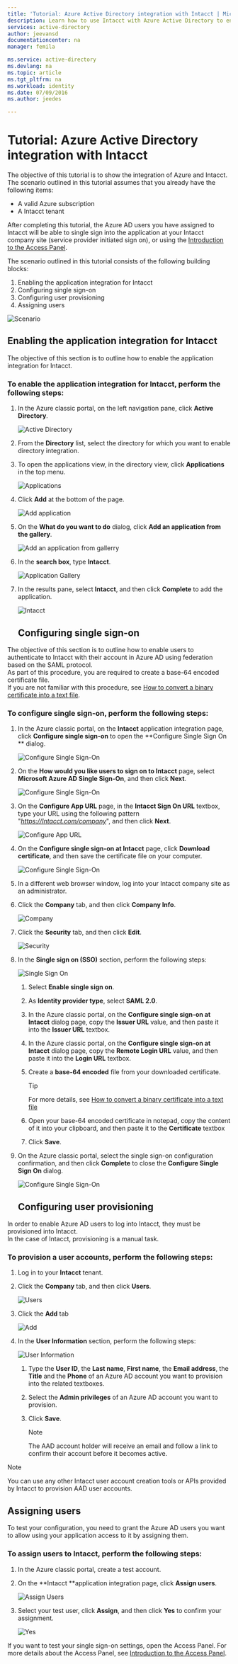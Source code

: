 ```yaml
---
title: 'Tutorial: Azure Active Directory integration with Intacct | Microsoft Azure'
description: Learn how to use Intacct with Azure Active Directory to enable single sign-on, automated provisioning, and more!
services: active-directory
author: jeevansd
documentationcenter: na
manager: femila

ms.service: active-directory
ms.devlang: na
ms.topic: article
ms.tgt_pltfrm: na
ms.workload: identity
ms.date: 07/09/2016
ms.author: jeedes

---
```

# Tutorial: Azure Active Directory integration with Intacct
The objective of this tutorial is to show the integration of Azure and Intacct.  
The scenario outlined in this tutorial assumes that you already have the following items:

* A valid Azure subscription
* A Intacct tenant

After completing this tutorial, the Azure AD users you have assigned to Intacct will be able to single sign into the application at your Intacct company site (service provider initiated sign on), or using the [Introduction to the Access Panel](active-directory-saas-access-panel-introduction.md).

The scenario outlined in this tutorial consists of the following building blocks:

1. Enabling the application integration for Intacct
2. Configuring single sign-on
3. Configuring user provisioning
4. Assigning users

![Scenario](./media/active-directory-saas-intacct-tutorial/IC790030.png "Scenario")

## Enabling the application integration for Intacct
The objective of this section is to outline how to enable the application integration for Intacct.

### To enable the application integration for Intacct, perform the following steps:
1. In the Azure classic portal, on the left navigation pane, click **Active Directory**.
   
   ![Active Directory](./media/active-directory-saas-intacct-tutorial/IC700993.png "Active Directory")
2. From the **Directory** list, select the directory for which you want to enable directory integration.
3. To open the applications view, in the directory view, click **Applications** in the top menu.
   
   ![Applications](./media/active-directory-saas-intacct-tutorial/IC700994.png "Applications")
4. Click **Add** at the bottom of the page.
   
   ![Add application](./media/active-directory-saas-intacct-tutorial/IC749321.png "Add application")
5. On the **What do you want to do** dialog, click **Add an application from the gallery**.
   
   ![Add an application from gallerry](./media/active-directory-saas-intacct-tutorial/IC749322.png "Add an application from gallerry")
6. In the **search box**, type **Intacct**.
   
   ![Application Gallery](./media/active-directory-saas-intacct-tutorial/IC790031.png "Application Gallery")
7. In the results pane, select **Intacct**, and then click **Complete** to add the application.
   
   ![Intacct](./media/active-directory-saas-intacct-tutorial/IC790032.png "Intacct")
   
   ## Configuring single sign-on

The objective of this section is to outline how to enable users to authenticate to Intacct with their account in Azure AD using federation based on the SAML protocol.  
As part of this procedure, you are required to create a base-64 encoded certificate file.  
If you are not familiar with this procedure, see [How to convert a binary certificate into a text file](http://youtu.be/PlgrzUZ-Y1o).

### To configure single sign-on, perform the following steps:
1. In the Azure classic portal, on the **Intacct** application integration page, click **Configure single sign-on** to open the **Configure Single Sign On ** dialog.
   
   ![Configure Single Sign-On](./media/active-directory-saas-intacct-tutorial/IC790033.png "Configure Single Sign-On")
2. On the **How would you like users to sign on to Intacct** page, select **Microsoft Azure AD Single Sign-On**, and then click **Next**.
   
   ![Configure Single Sign-On](./media/active-directory-saas-intacct-tutorial/IC790034.png "Configure Single Sign-On")
3. On the **Configure App URL** page, in the **Intacct Sign On URL** textbox, type your URL using the following pattern "*https://Intacct.com/company*", and then click **Next**.
   
   ![Configure App URL](./media/active-directory-saas-intacct-tutorial/IC790035.png "Configure App URL")
4. On the **Configure single sign-on at Intacct** page, click **Download certificate**, and then save the certificate file on your computer.
   
   ![Configure Single Sign-On](./media/active-directory-saas-intacct-tutorial/IC790036.png "Configure Single Sign-On")
5. In a different web browser window, log into your Intacct company site as an administrator.
6. Click the **Company** tab, and then click **Company Info**.
   
   ![Company](./media/active-directory-saas-intacct-tutorial/IC790037.png "Company")
7. Click the **Security** tab, and then click **Edit**.
   
   ![Security](./media/active-directory-saas-intacct-tutorial/IC790038.png "Security")
8. In the **Single sign on (SSO)** section, perform the following steps:
   
   ![Single Sign On](./media/active-directory-saas-intacct-tutorial/IC790039.png "Single Sign On")
   
   1. Select **Enable single sign on**.
   2. As **Identity provider type**, select **SAML 2.0**.
   3. In the Azure classic portal, on the **Configure single sign-on at Intacct** dialog page, copy the **Issuer URL** value, and then paste it into the **Issuer URL** textbox.
   4. In the Azure classic portal, on the **Configure single sign-on at Intacct** dialog page, copy the **Remote Login URL** value, and then paste it into the **Login URL** textbox.
   5. Create a **base-64 encoded** file from your downloaded certificate.
      
      > [!TIP]
      > For more details, see [How to convert a binary certificate into a text file](http://youtu.be/PlgrzUZ-Y1o)
      > 
      > 
   6. Open your base-64 encoded certificate in notepad, copy the content of it into your clipboard, and then paste it to the **Certificate** textbox
   7. Click **Save**.
9. On the Azure classic portal, select the single sign-on configuration confirmation, and then click **Complete** to close the **Configure Single Sign On** dialog.
   
   ![Configure Single Sign-On](./media/active-directory-saas-intacct-tutorial/IC790040.png "Configure Single Sign-On")
   
   ## Configuring user provisioning

In order to enable Azure AD users to log into Intacct, they must be provisioned into Intacct.  
In the case of Intacct, provisioning is a manual task.

### To provision a user accounts, perform the following steps:
1. Log in to your **Intacct** tenant.
2. Click the **Company** tab, and then click **Users**.
   
   ![Users](./media/active-directory-saas-intacct-tutorial/IC790041.png "Users")
3. Click the **Add** tab
   
   ![Add](./media/active-directory-saas-intacct-tutorial/IC790042.png "Add")
4. In the **User Information** section, perform the following steps:
   
   ![User Information](./media/active-directory-saas-intacct-tutorial/IC790043.png "User Information")
   
   1. Type the **User ID**, the **Last name**, **First name**, the **Email address**, the **Title** and the **Phone** of an Azure AD account you want to provision into the related textboxes.
   2. Select the **Admin privileges** of an Azure AD account you want to provision.
   3. Click **Save**.
      
      > [!NOTE]
      > The AAD account holder will receive an email and follow a link to confirm their account before it becomes active.
      > 
      > 

> [!NOTE]
> You can use any other Intacct user account creation tools or APIs provided by Intacct to provision AAD user accounts.
> 
> 

## Assigning users
To test your configuration, you need to grant the Azure AD users you want to allow using your application access to it by assigning them.

### To assign users to Intacct, perform the following steps:
1. In the Azure classic portal, create a test account.
2. On the **Intacct **application integration page, click **Assign users**.
   
   ![Assign Users](./media/active-directory-saas-intacct-tutorial/IC790044.png "Assign Users")
3. Select your test user, click **Assign**, and then click **Yes** to confirm your assignment.
   
   ![Yes](./media/active-directory-saas-intacct-tutorial/IC767830.png "Yes")

If you want to test your single sign-on settings, open the Access Panel. For more details about the Access Panel, see [Introduction to the Access Panel](active-directory-saas-access-panel-introduction.md).

